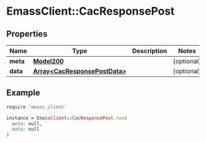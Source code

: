 # EmassClient::CacResponsePost

## Properties

| Name | Type | Description | Notes |
| ---- | ---- | ----------- | ----- |
| **meta** | [**Model200**](Model200.md) |  | [optional] |
| **data** | [**Array&lt;CacResponsePostData&gt;**](CacResponsePostData.md) |  | [optional] |

## Example

```ruby
require 'emass_client'

instance = EmassClient::CacResponsePost.new(
  meta: null,
  data: null
)
```

